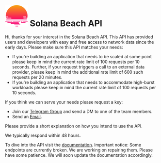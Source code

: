 # <img src="solanabeach.svg" height="70px"> Solana Beach API

Hi, thanks for your interest in the Solana Beach API.
This API has provided users and developers with easy and free access to network data since the early days.
Please make sure this API matches your needs:
- If you're building an application that needs to be scaled at some point please keep in mind the current rate limit of 100 requests per 10 seconds. Further, if your request triggers a call to an external data provider, please keep in mind the additional rate limit of 600 such requests per 20 minutes.
- If you're building an application that needs to accommodate high-burst workloads please keep in mind the current rate limit of 100 requests per 10 seconds.

If you think we can serve your needs please request a key: 
- Join our [Telegram Group](https://t.me/+UW04VHylcMdlZmUy) and send a DM to one of the team members.
- Send an [Email](mailto:admin@cryptotech-munich.com). 

Please provide a short explanation on how you intend to use the API.

We typically respond within 48 hours.

To dive into the API visit the [documentation](https://app.swaggerhub.com/apis-docs/V2261/solanabeach-backend_api/0.0.1). Important notice: Some endpoints are currently broken. We are working on repairing them. Please have some patience. We will soon update the documentation accordingly.
